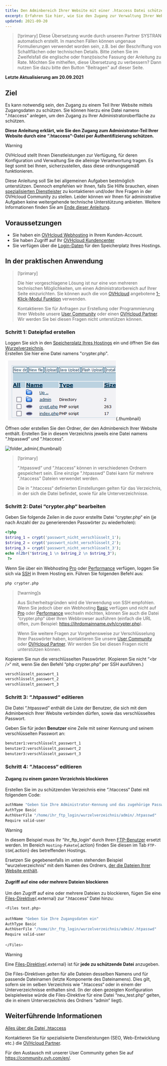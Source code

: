 ```yaml
---
title: Den Adminbereich Ihrer Website mit einer .htaccess Datei schützen
excerpt: Erfahren Sie hier, wie Sie den Zugang zur Verwaltung Ihrer Website mit einer .htaccess Datei schützen.
updated: 2021-09-20
---
```


> [!primary]
> Diese Übersetzung wurde durch unseren Partner SYSTRAN automatisch erstellt. In manchen Fällen können ungenaue Formulierungen verwendet worden sein, z.B. bei der Beschriftung von Schaltflächen oder technischen Details. Bitte ziehen Sie im Zweifelsfall die englische oder französische Fassung der Anleitung zu Rate. Möchten Sie mithelfen, diese Übersetzung zu verbessern? Dann nutzen Sie dazu bitte den Button "Beitragen" auf dieser Seite.
>

**Letzte Aktualisierung am 20.09.2021**

## Ziel 

Es kann notwendig sein, den Zugang zu einem Teil Ihrer Website mittels Zugangsdaten zu schützen. Sie können hierzu eine Datei namens ".htaccess" anlegen, um den Zugang zu Ihrer Administratoroberfläche zu schützen.

**Diese Anleitung erklärt, wie Sie den Zugang zum Administrator-Teil Ihrer Website durch eine “.htaccess“-Datei per Authentifizierung schützen.**

> [!warning]
> OVHcloud stellt Ihnen Dienstleistungen zur Verfügung, für deren Konfiguration und Verwaltung Sie die alleinige Verantwortung tragen. Es liegt somit bei Ihnen, sicherzustellen, dass diese ordnungsgemäß funktionieren.
> 
> Diese Anleitung soll Sie bei allgemeinen Aufgaben bestmöglich unterstützen. Dennoch empfehlen wir Ihnen, falls Sie Hilfe brauchen, einen [spezialisierten Dienstleister](https://partner.ovhcloud.com/de/directory/) zu kontaktieren und/oder Ihre Fragen in der OVHcloud Community zu stellen. Leider können wir Ihnen für administrative Aufgaben keine weitergehende technische Unterstützung anbieten. Weitere Informationen finden Sie am [Ende dieser Anleitung](#gofurther).
>

## Voraussetzungen

- Sie haben ein [OVHcloud Webhosting](https://www.ovhcloud.com/de/web-hosting/) in Ihrem Kunden-Account.
- Sie haben Zugriff auf Ihr [OVHcloud Kundencenter](https://www.ovh.com/auth/?action=gotomanager&from=https://www.ovh.de/&ovhSubsidiary=de)
- Sie verfügen über die [Login-Daten](/pages/web/hosting/ftp_connection#schritt-1-erforderliche-verbindungsinformationen-abrufen) für den Speicherplatz Ihres Hostings.

## In der praktischen Anwendung

> [!primary]
>
> Die hier vorgeschlagene Lösung ist nur eine von mehreren technischen Möglichkeiten, um einen Administratorbereich auf Ihrer Seite einzurichten. Sie können auch die von [OVHcloud](https://www.ovhcloud.com/de/) angebotene [1-Klick-Modul Funktion](/pages/web/hosting/cms_install_1_click_modules) verwenden.
>
> Kontaktieren Sie für Anfragen zur Erstellung oder Programmierung Ihrer Website unsere [User Community](https://community.ovh.com/en/) oder einen [OVHcloud Partner](https://partner.ovhcloud.com/de/directory/). Wir werden Sie bei diesen Fragen nicht unterstützen können.
>

### Schritt 1: Dateipfad erstellen

Loggen Sie sich in den [Speicherplatz Ihres Hostings](../verbindung-ftp-speicher-webhosting/) ein und öffnen Sie das [Wurzelverzeichnis](/pages/web/hosting/multisites_configure_multisite#schritt-21-eine-bei-ovhcloud-registrierte-domain-hinzufugen).<br>
Erstellen Sie hier eine Datei namens "crypter.php".

![root_folder](images/root_folder.png){.thumbnail}

Öffnen oder erstellen Sie den Ordner, der den Adminbereich Ihrer Website enthält. Erstellen Sie in diesem Verzeichnis jeweils eine Datei namens “.htpasswd“ und “.htaccess“.

![folder_admin](images/folder_admin.png){.thumbnail}

> [!primary]
>
> “.htpasswd“ und “.htaccess“ können in verschiedenen Ordnern gespeichert sein. Eine einzige ".htpasswd" Datei kann für mehrere ".htaccess" Dateien verwendet werden.
>
> Die in “.htaccess“ definierten Einstellungen gelten für das Verzeichnis, in der sich die Datei befindet, sowie für alle Unterverzeichnisse.
>

### Schritt 2: Datei “crypter.php“ bearbeiten

Geben Sie folgende Zeilen in die zuvor erstellte Datei “crypter.php“ ein (je nach Anzahl der zu generierenden Passwörter zu wiederholen):

```php
<?php
$string_1 = crypt('passwort_nicht_verschlüsselt_1');
$string_2 = crypt('passwort_nicht_verschlüsselt_2');
$string_3 = crypt('passwort_nicht_verschlüsselt_3');
echo nl2br("$string_1 \n $string_2 \n $string_3");
 ?>
```

Wenn Sie über ein Webhosting [Pro](https://www.ovhcloud.com/de/web-hosting/professional-offer/) oder [Performance](https://www.ovhcloud.com/de/web-hosting/performance-offer/) verfügen, loggen Sie sich via [SSH](/pages/web/hosting/ssh_on_webhosting) in Ihrem Hosting ein. Führen Sie folgenden Befehl aus:

```bash
php crypter.php
```

> [!warning]s
>
> Aus Sicherheitsgründen wird die Verwendung von SSH empfohlen. Wenn Sie jedoch über ein Webhosting [Basic](https://www.ovhcloud.com/de/web-hosting/personal-offer/) verfügen und nicht auf [Pro](https://www.ovhcloud.com/de/web-hosting/professional-offer/) oder [Performance](https://www.ovhcloud.com/de/web-hosting/performance-offer/) wechseln möchten, können Sie auch die Datei “crypter.php“ über Ihren Webbrowser ausführen (einfach die URL öffen, zum Beispiel: https://ihrdomainname.ovh/crypter.php).
>
> Wenn Sie weitere Fragen zur Vorgehensweise zur Verschlüsselung Ihrer Passwörter haben, kontaktieren Sie unsere [User Community](https://community.ovh.com/en/) oder [OVHcloud Partner](https://partner.ovhcloud.com/de/directory/). Wir werden Sie bei diesen Fragen nicht unterstützen können.
>

Kopieren Sie nun die verschlüsselten Passwörter. (Kopieren Sie nicht “&#60;br />“ mit, wenn Sie den Befehl “php crypter.php“ per SSH ausführen.)

```bash
verschlüsselt_passwort_1
verschlüsselt_passwort_2
verschlüsselt_passwort_3
```

### Schritt 3: “.htpasswd“ editieren

Die Datei “.htpasswd“ enthält die Liste der Benutzer, die sich mit dem Adminbereich Ihrer Website verbinden dürfen, sowie das verschlüsseltes Passwort.

Geben Sie für jeden **Benutzer** eine Zeile mit seiner Kennung und seinem verschlüsselten Passwort an:

```bash
benutzer1:verschlüsselt_passwort_1
benutzer2:verschlüsselt_passwort_2
benutzer3:verschlüsselt_passwort_3
```

### Schritt 4: “.htaccess“ editieren

#### Zugang zu einem ganzen Verzeichnis blockieren

Erstellen Sie im zu schützenden Verzeichnis eine “.htaccess“ Datei mit folgendem Code:

```bash
authName "Geben Sie Ihre Administrator-Kennung und das zugehörige Passwort an"
AuthType Basic
AuthUserFile "/home/ihr_ftp_login/wurzelverzeichnis/admin/.htpasswd"
Require valid-user
```

> [!warning]
>
> In diesem Beispiel muss Ihr “ihr_ftp_login“ durch Ihren [FTP-Benutzer](/pages/web/hosting/ftp_connection#schritt-1-erforderliche-verbindungsinformationen-abrufen) ersetzt werden. Im Bereich `Hosting-Pakete`{.action} finden Sie diesen im Tab `FTP-SSH`{.action} des betreffenden Hostings.
>
> Ersetzen Sie gegebenenfalls im unten stehenden Beispiel “wurzelverzeichnis“ mit dem Namen des Ordners, [der die Dateien Ihrer Website enthält](/pages/web/hosting/multisites_configure_multisite#schritt-21-eine-bei-ovhcloud-registrierte-domain-hinzufugen).
>

#### Zugriff auf eine oder mehrere Dateien blockieren

Um den Zugriff auf eine oder mehrere Dateien zu blockieren, fügen Sie eine [Files-Direktive](https://httpd.apache.org/docs/2.4/de/mod/core.html#files){.external} zur “.htaccess“ Datei hinzu:

```bash
<Files test.php>

authName "Geben Sie Ihre Zugangsdaten ein"
AuthType Basic
AuthUserFile "/home/ihr_ftp_login/wurzelverzeichnis/admin/.htpasswd"
Require valid-user

</Files>
```

> [!warning]
>
> Eine [Files-Direktive](https://httpd.apache.org/docs/2.4/de/mod/core.html#files){.external} ist für **jede zu schützende Datei** anzugeben.
>
> Die Files-Direktiven gelten für alle Dateien desselben Namens und für passende Dateinamen (letzte Komponente des Dateinamens). Dies gilt, sofern sie im selben Verzeichnis wie “.htaccess“ oder in einem der Unterverzeichnisse enthalten sind. (In der oben gezeigten Konfiguration beispielweise würde die Files-Direktive für eine Datei “neu_test.php“ gelten, die in einem Unterverzeichnis des Ordners “admin“ liegt).
>

## Weiterführende Informationen <a name="gofurther"></a>

[Alles über die Datei .htaccess](/de/hosting/webhosting_alles_uber_die_datei_htaccess/)

Kontaktieren Sie für spezialisierte Dienstleistungen (SEO, Web-Entwicklung etc.) die [OVHcloud Partner](https://partner.ovhcloud.com/de/directory/).

Für den Austausch mit unserer User Community gehen Sie auf <https://community.ovh.com/en/>.
